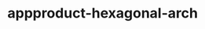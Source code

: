 # appproduct-hexagonal-arch                 
            
         
                      
       
           
                 
          
                 
    
     
      
  
 
